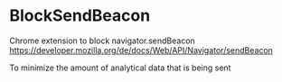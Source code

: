 # BlockSendBeacon

Chrome extension to block navigator.sendBeacon https://developer.mozilla.org/de/docs/Web/API/Navigator/sendBeacon

To minimize the amount of analytical data that is being sent
